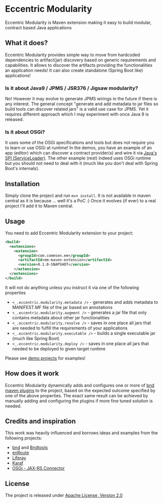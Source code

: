 
# Eccentric Modularity

Eccentric Modularity is Maven extension making it easy to build modular, contract based Java applications

## What it does?

Eccentric Modularity provides simple way to move from hardcoded dependencies to artifact(jar) discovery based on generic requirements and capabilities. It allows to discover the artifacts providing the functionalities an application needs! It can also create standalone (Spring Boot like) applications!

### Is it about Java9 / JPMS / JSR376 / Jigsaw modularity?

No! However it may evolve to generate JPMS wirings in the future if there is any interest. The general concept "generate and add metadata to jar files so build tools can discover related jars" is a valid use case for JPMS. Yet it requires different approach which I may experiment with once Java 9 is released.

### Is it about OSGi?

It uses some of the OSGi specifications and tools but does not require you to learn or use OSGi at runtime! In the demos, you have an example of an app (editor) which can discover a contract provider(s) and wire it via [Java's SPI (ServiceLoader)](https://docs.oracle.com/javase/tutorial/ext/basics/spi.html#packaging-the-dictionary-service-in-a-jar-file). The other example (rest) indeed uses OSGi runtime but you should not need to deal with it (much like you don't deal with Spring Boot's internals).

## Installation

Simply clone the project and run `mvn install`. It is not available in maven central as it is because ... well it's a PoC :) Once it evolves (if ever) to a real project I'll add it to Maven central.

## Usage

You need to add Eccentric Modularity extension to your project:
```xml
<build>
  <extensions>
    <extension>
      <groupId>com.commsen.em</groupId>
      <artifactId>em-maven-extension</artifactId>
      <version>0.1.0-SNAPSHOT</version>
    </extension>
  </extensions>
</build>
```

It will not do anything unless you instruct it via one of the following properties

 - `<_.eccentric.modularity.metadata />` - generates and adds metadata to MANIFEST.MF file of the jar based on annotations
 - `<_.eccentric.modularity.augment />` - generates a jar file that only contains metadata about other jar functionalities
 - `<_.eccentric.modularity.resolve />` - saves in one place all jars that are needed to fulfill the requirements of your applications
 - `<_.eccentric.modularity.executable />` - builds a single executable jar (much like Spring Boot)
 - `<_.eccentric.modularity.deploy />` - saves in one place all jars that needed to be deployed to given target runtime

Please see [demo projects](https://github.com/commsen/EM/tree/0.1.x/demo) for examples!

## How does it work

Eccentric Modularity dynamically adds and configures one or more of [bnd maven plugins](https://github.com/bndtools/bnd/tree/master/maven) to the project, based on the expected outcome specified by one of the above properties. The exact same result can be achieved by manually adding and configuring the plugins if more fine tuned solution is needed.    

## Credits and inspiration

This work was heavily influenced and borrows ideas and examples from the following projects:
 - [bnd](http://bnd.bndtools.org/) and [Bndtools](http://bndtools.org/)
 - [enRoute](http://enroute.osgi.org/)
 - [Liferay](http://liferay.com)
 - [Karaf](https://karaf.apache.org/)
 - [OSGi - JAX-RS Connector](https://github.com/hstaudacher/osgi-jax-rs-connector)

## License

The project is released under [Apache License, Version 2.0](https://www.apache.org/licenses/LICENSE-2.0)
